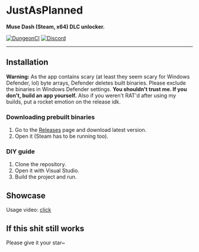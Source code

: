 # JustAsPlanned
**Muse Dash (Steam, x64) DLC unlocker.**

[![DungeonCI](https://img.shields.io/static/v1?label=dungeonci&message=master&color=purple)](https://www.google.com/search?q=Van+Darkholme)
[![Discord](https://img.shields.io/discord/1070816148838420561?label=discord&logo=discord&logoColor=fff)](https://discord.gg/jz7XnfDE7j)

----

## Installation
**Warning:** As the app contains scary (at least they seem scary for Windows Defender, lol) byte arrays, Defender deletes built binaries. Please exclude the binaries in Windows Defender settings. **You shouldn't trust me. If you don't, build an app yourself.** Also if you weren't RAT'd after using my builds, put a rocket emotion on the release idk.

### Downloading prebuilt binaries
1. Go to the [Releases](https://github.com/Eimaen/JustAsPlanned/releases) page and download latest version.
2. Open it (Steam has to be running too).

### DIY guide
1. Clone the repository.
2. Open it with Visual Studio.
3. Build the project and run.

## Showcase
Usage video: [click](https://www.youtube.com/watch?v=0IyZXqEzlRg)

## If this shit still works
Please give it your star~
